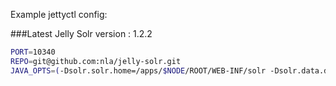 Example jettyctl config:

###Latest Jelly Solr version : 1.2.2

```sh
PORT=10340
REPO=git@github.com:nla/jelly-solr.git
JAVA_OPTS=(-Dsolr.solr.home=/apps/$NODE/ROOT/WEB-INF/solr -Dsolr.data.dir=/ssd/somewhere)
```
